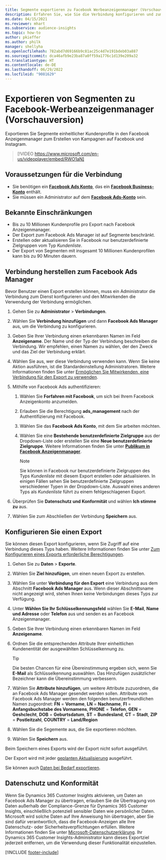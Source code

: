 ```yaml
---
title: Segmente exportieren zu Facebook Werbeanzeigenmanager (Vorschauversion) (enthält Video)
description: Erfahren Sie, wie Sie die Verbindung konfigurieren und zum Facebook Ads Manager exportieren.
ms.date: 04/15/2021
ms.reviewer: mhart
ms.subservice: audience-insights
ms.topic: how-to
author: pkieffer
ms.author: philk
manager: shellyha
ms.openlocfilehash: 782abd7d69166b9c81ac25c4d7e191bdeb03a887
ms.sourcegitcommit: dca46afb9e23ba87a0ff59a1776c1d139e209a32
ms.translationtype: HT
ms.contentlocale: de-DE
ms.lasthandoff: 06/29/2022
ms.locfileid: "9081629"
---
```

# <a name="export-segments-to-facebook-ads-manager-preview"></a>Exportieren von Segmenten zu Facebook-Werbeanzeigenmanager (Vorschauversion)

Exportieren Sie Segmente einheitlicher Kundenprofile in den Facebook Anzeigenmanager zum Erstellen von Kampagnen auf Facebook und Instagram.

> [!VIDEO https://www.microsoft.com/en-us/videoplayer/embed/RWO1aN]

## <a name="prerequisites-for-connection"></a>Voraussetzungen für die Verbindung

- Sie benötigen ein [**Facebook Ads Konto**](https://www.facebook.com/business/learn/lessons/step-by-step-ads-manager-account), das ein [**Facebook Business-Konto**](https://business.facebook.com/) enthält.
- Sie müssen ein Administrator auf dem [**Facebook Ads-Konto**](https://www.facebook.com/business/learn/lessons/step-by-step-ads-manager-account) sein.

## <a name="known-limitations"></a>Bekannte Einschränkungen

- Bis zu 10 Millionen Kundenprofile pro Export nach Facebook Anzeigenmanager.
- Der Export zum Facebook Ads Manager ist auf Segmente beschränkt.
- Erstellen oder aktualisieren Sie in Facebook nur benutzerdefinierte Zielgruppen vom Typ *Kundenliste*.
- Der Export von Segmenten mit insgesamt 10 Millionen Kundenprofilen kann bis zu 90 Minuten dauern.

## <a name="set-up-connection-to-facebook-ads-manager"></a>Verbindung herstellen zum Facebook Ads Manager

Bevor Benutzer einen Export erstellen können, muss ein Administrator die Verbindung zum Dienst konfigurieren und den Mitwirkenden die Verwendung der Verbindung ermöglichen.

1. Gehen Sie zu **Administrator** > **Verbindungen**.

1. Wählen Sie **Verbindung hinzufügen** und dann **Facebook Ads Manager** aus, um die Verbindung zu konfigurieren.

1. Geben Sie Ihrer Verbindung einen erkennbaren Namen im Feld **Anzeigename**. Der Name und der Typ der Verbindung beschreiben die Verbindung. Wir empfehlen, einen Namen zu wählen, der den Zweck und das Ziel der Verbindung erklärt.

1. Wählen Sie aus, wer diese Verbindung verwenden kann. Wenn Sie keine Aktion ausführen, ist die Standardeinstellung Administratoren. Weitere Informationen finden Sie unter [Ermöglichen Sie Mitwirkenden, eine Verbindung für den Export zu verwenden](connections.md#allow-contributors-to-use-a-connection-for-exports).

1. Mithilfe von Facebook Ads authentifizieren: 

   1. Wählen Sie **Forfahren mit Facebook**, um sich bei Ihrem Facebook Anzeigenkonto anzumelden.

   1. Erlauben Sie die Berechtigung **ads_management** nach der Authentifizierung mit Facebook.

   1. Wählen Sie das **Facebook Ads Konto**, mit dem Sie arbeiten möchten.

   1. Wählen Sie eine **Bestehende benutzerdefinierte Zielgruppe** aus der Dropdown-Liste oder erstellen Sie eine **Neue benutzerdefinierte Zielgruppe**. Weitere Informationen finden Sie unter [**Publikum in Facebook Anzeigenmanager**](https://www.facebook.com/business/help/744354708981227?id=2469097953376494).
      > [!NOTE]
      > Sie können in Facebook nur benutzerdefinierte Zielgruppen des Typs *Kundenliste* mit diesem Export erstellen oder aktualisieren. In einigen Fällen sehen Sie benutzerdefinierte Zielgruppen verschiedener Typen in der Dropdown-Liste. Auswahl eines anderen Typs als *Kundenliste* führt zu einem fehlgeschlagenen Export. 

1. Überprüfen Sie **Datenschutz und Konformität** und wählen **Ich stimme zu** aus.

1. Wählen Sie zum Abschließen der Verbindung **Speichern** aus.

## <a name="configure-an-export"></a>Konfigurieren Sie einen Export

Sie können diesen Export konfigurieren, wenn Sie Zugriff auf eine Verbindung dieses Typs haben. Weitere Informationen finden Sie unter [Zum Konfigurieren eines Exports erforderliche Berechtigungen](export-destinations.md#set-up-a-new-export).

1. Gehen Sie zu **Daten** > **Exporte**.

1. Wählen Sie **Ziel hinzufügen**, um einen neuen Export zu erstellen. 

1. Wählen Sie unter **Verbindung für den Export** eine Verbindung aus dem Abschnitt **Facebook Ads Manager** aus. Wenn dieser Abschnittsname nicht angezeigt wird, stehen Ihnen keine Verbindungen dieses Typs zur Verfügung.

1. Unter **Wählen Sie Ihr Schlüsselkennungsfeld** wählen Sie **E-Mail**, **Name und Adresse** oder **Telefon** aus und senden es an Facebook Anzeigenmanager. 

1. Geben Sie Ihrer Verbindung einen erkennbaren Namen im Feld **Anzeigename**.

1. Ordnen Sie die entsprechenden Attribute Ihrer einheitlichen Kundenentität der ausgewählten Schlüsselkennung zu.
   > [!TIP]
   > Die besten Chancen für eine Übereinstimmung ergeben sich, wenn Sie **E-Mail** als Schlüsselkennung auswählen. Das Hinzufügen zusätzlicher Bezeichner kann die Übereinstimmung verbessern.

1. Wählen Sie **Attribute hinzufügen**, um weitere Attribute zuzuordnen, die an Facebook Ads Manager gesendet werden sollen. Attribute vom Facebook Ads Manager werden den folgenden benutzerfreundlichen Namen zugeordnet: **FN** = **Vorname**, **LN** = **Nachname**, **FI** = **Anfangsbuchstabe des Vornamens**, **PHONE** = **Telefon**, **GEN** = **Geshclecht**, **DOB** = **Geburtsdatum**, **ST** = **Bundesland**, **CT** = **Stadt**, **ZIP** = **Postleitzahl**, **COUNTRY** = **Land/Region**

1. Wählen Sie die Segemente aus, die Sie exportieren möchten.

1. Wählen Sie **Speichern** aus.

Beim Speichern eines Exports wird der Export nicht sofort ausgeführt.

Der Export wird mit jeder [geplanten Aktualisierung](system.md#schedule-tab) ausgeführt. 

Sie können auch [Daten bei Bedarf exportieren](export-destinations.md#run-exports-on-demand). 

## <a name="data-privacy-and-compliance"></a>Datenschutz und Konformität

Wenn Sie Dynamics 365 Customer Insights aktivieren, um Daten an Facebook Ads Manager zu übertragen, erlauben Sie die Übertragung von Daten außerhalb der Compliance-Grenze für Dynamics 365 Customer Insights, einschließlich potenziell sensibler Daten wie persönlicher Daten. Microsoft wird solche Daten auf Ihre Anweisung hin übertragen, aber Sie sind dafür verantwortlich, dass die Facebook-Anzeigen alle Ihre Datenschutz- oder Sicherheitsverpflichtungen erfüllen. Weitere Informationen finden Sie unter [Microsoft-Datenschutzerklärung](https://go.microsoft.com/fwlink/?linkid=396732).
Ihr Dynamics 365 Customer Insights-Administrator kann dieses Exportziel jederzeit entfernen, um die Verwendung dieser Funktionalität einzustellen.


[!INCLUDE [footer-include](includes/footer-banner.md)]
